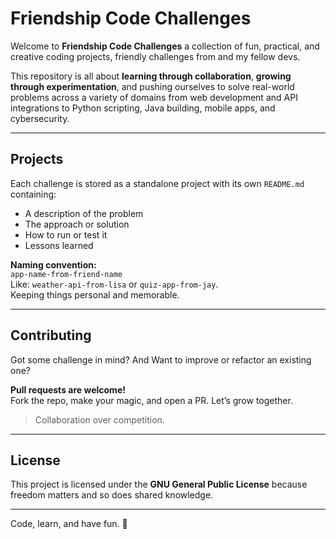 # Friendship Code Challenges

Welcome to **Friendship Code Challenges** a collection of fun, practical, and creative coding projects, friendly challenges from and my fellow devs.

This repository is all about **learning through collaboration**, **growing through experimentation**, and pushing ourselves to solve real-world problems across a variety of domains from web development and API integrations to Python scripting, Java building, mobile apps, and cybersecurity.

---

## Projects

Each challenge is stored as a standalone project with its own `README.md` containing:

-  A description of the problem  
-  The approach or solution  
-  How to run or test it  
-  Lessons learned  

**Naming convention:**  
`app-name-from-friend-name`  
Like: `weather-api-from-lisa` or `quiz-app-from-jay`.  
Keeping things personal and memorable.

---

## Contributing

Got some challenge in mind?  And
Want to improve or refactor an existing one?

**Pull requests are welcome!**  
Fork the repo, make your magic, and open a PR. Let’s grow together.

> Collaboration over competition.

---

## License

This project is licensed under the **GNU General Public License** because freedom matters and so does shared knowledge.

---

Code, learn, and have fun. 🚀
